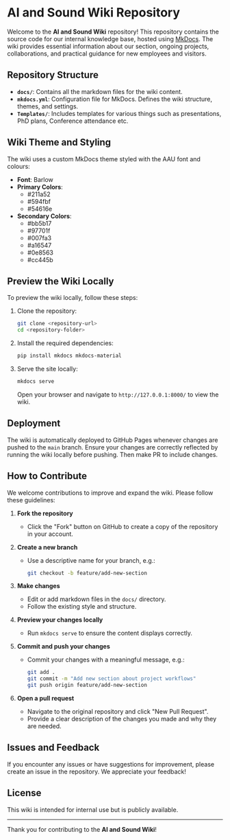 # AI and Sound Wiki Repository

Welcome to the **AI and Sound Wiki** repository! This repository contains the source code for our internal knowledge base, hosted using [MkDocs](https://www.mkdocs.org/). The wiki provides essential information about our section, ongoing projects, collaborations, and practical guidance for new employees and visitors.

## Repository Structure

- **`docs/`**: Contains all the markdown files for the wiki content.
- **`mkdocs.yml`**: Configuration file for MkDocs. Defines the wiki structure, themes, and settings.
- **`Templates/`**: Includes templates for various things such as presentations, PhD plans, Conference attendance etc.

## Wiki Theme and Styling

The wiki uses a custom MkDocs theme styled with the AAU font and colours:
- **Font**: Barlow
- **Primary Colors**:
  - #211a52
  - #594fbf
  - #54616e 
- **Secondary Colors**:
  - #bb5b17
  - #97701f
  - #007fa3
  - #a16547
  - #0e8563
  - #cc445b

## Preview the Wiki Locally

To preview the wiki locally, follow these steps:

1. Clone the repository:
   ```bash
   git clone <repository-url>
   cd <repository-folder>
   ```

2. Install the required dependencies:
   ```bash
   pip install mkdocs mkdocs-material
   ```

3. Serve the site locally:
   ```bash
   mkdocs serve
   ```
   Open your browser and navigate to `http://127.0.0.1:8000/` to view the wiki.

## Deployment

The wiki is automatically deployed to GitHub Pages whenever changes are pushed to the `main` branch. 
Ensure your changes are correctly reflected by running the wiki locally before pushing.
Then make PR to include changes.

## How to Contribute

We welcome contributions to improve and expand the wiki. Please follow these guidelines:

1. **Fork the repository**
   - Click the "Fork" button on GitHub to create a copy of the repository in your account.

2. **Create a new branch**
   - Use a descriptive name for your branch, e.g.:
     ```bash
     git checkout -b feature/add-new-section
     ```

3. **Make changes**
   - Edit or add markdown files in the `docs/` directory.
   - Follow the existing style and structure.

4. **Preview your changes locally**
   - Run `mkdocs serve` to ensure the content displays correctly.

5. **Commit and push your changes**
   - Commit your changes with a meaningful message, e.g.:
     ```bash
     git add .
     git commit -m "Add new section about project workflows"
     git push origin feature/add-new-section
     ```

6. **Open a pull request**
   - Navigate to the original repository and click "New Pull Request".
   - Provide a clear description of the changes you made and why they are needed.

## Issues and Feedback

If you encounter any issues or have suggestions for improvement, please create an issue in the repository. We appreciate your feedback!

## License

This wiki is intended for internal use but is publicly available.

---

Thank you for contributing to the **AI and Sound Wiki**!

